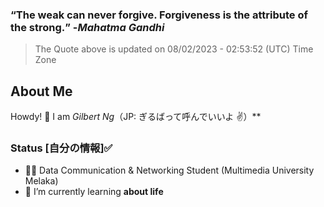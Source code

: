 ### **<q>The weak can never forgive. Forgiveness is the attribute of the strong.</q>** -<em>Mahatma Gandhi</em>
> The Quote above is updated on 08/02/2023 - 02:53:52 (UTC) Time Zone


## About Me

Howdy! 👋 I am *Gilbert Ng*（JP: ぎるばって呼んでいいよ ✌️）**

### Status [自分の情報]✅

- 🙍‍♂️ Data Communication & Networking Student (Multimedia University Melaka)
- 🌱 I’m currently learning **about life**


